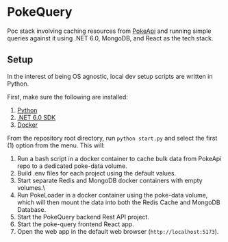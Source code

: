 # PokeQuery

Poc stack involving caching resources from [PokeApi](https://pokeapi.co/) and running simple queries against it using .NET 6.0, MongoDB, and React as the tech stack.

## Setup

In the interest of being OS agnostic, local dev setup scripts are written in Python.

First, make sure the following are installed:

1. [Python](https://www.python.org/) 
2. [.NET 6.0 SDK](https://dotnet.microsoft.com/en-us/download/dotnet/6.0)
3. [Docker](https://docs.docker.com/engine/install/)

From the repository root directory, run `python start.py` and select the first (1) option from the menu. This will:

1. Run a bash script in a docker container to cache bulk data from PokeApi repo to a dedicated poke-data volume.
2. Build .env files for each project using the default values.
3. Start separate Redis and MongoDB docker containers with empty volumes.\
4. Run PokeLoader in a docker container using the poke-data volume, which will then mount the data into both the Redis Cache and MongoDB Database.
5. Start the PokeQuery backend Rest API project.
6. Start the poke-query frontend React app.
7. Open the web app in the default web browser (`http://localhost:5173`).
